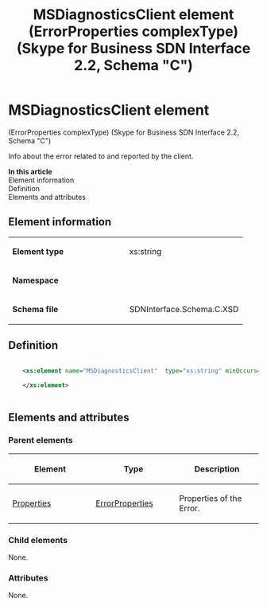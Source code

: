 ﻿---
title: MSDiagnosticsClient element (ErrorProperties complexType) (Skype for Business SDN Interface 2.2, Schema "C")
TOCTitle: MSDiagnosticsClient element (ErrorProperties complexType)
ms:assetid: 2ffa72e2-4fbd-da4a-5a16-3d43b60737bb
ms:mtpsurl: https://msdn.microsoft.com/en-us/library/Mt404797(v=office.16)
ms:contentKeyID: 68250707
ms.date: 08/24/2015
mtps_version: v=office.16
dev_langs:
- xml
---

# MSDiagnosticsClient element 

(ErrorProperties complexType) (Skype for Business SDN Interface 2.2, Schema \"C\")

Info about the error related to and reported by the client.

**In this article**  
Element information  
Definition  
Elements and attributes  

## Element information

<table>
<colgroup>
<col style="width: 50%" />
<col style="width: 50%" />
</colgroup>
<tbody>
<tr class="odd">
<td><p><strong>Element type</strong></p></td>
<td><p>xs:string</p></td>
</tr>
<tr class="even">
<td><p><strong>Namespace</strong></p></td>
<td><p></p></td>
</tr>
<tr class="odd">
<td><p><strong>Schema file</strong></p></td>
<td><p>SDNInterface.Schema.C.XSD</p></td>
</tr>
</tbody>
</table>


## Definition

``` xml

    <xs:element name="MSDiagnosticsClient"  type="xs:string" minOccurs="0">
    
    </xs:element>
  
```

## Elements and attributes

### Parent elements

<table>
<colgroup>
<col style="width: 33%" />
<col style="width: 33%" />
<col style="width: 33%" />
</colgroup>
<thead>
<tr class="header">
<th><p>Element</p></th>
<th><p>Type</p></th>
<th><p>Description</p></th>
</tr>
</thead>
<tbody>
<tr class="odd">
<td><p><a href="properties-element-errortype-complextype-skype-for-business-sdn-interface-2-2-schema-c.md">Properties</a></p></td>
<td><p><a href="errorproperties-complextype-skype-for-business-sdn-interface-2-2-schema-c.md">ErrorProperties</a></p></td>
<td><p>Properties of the Error.</p></td>
</tr>
</tbody>
</table>


### Child elements

None.

### Attributes

None.

